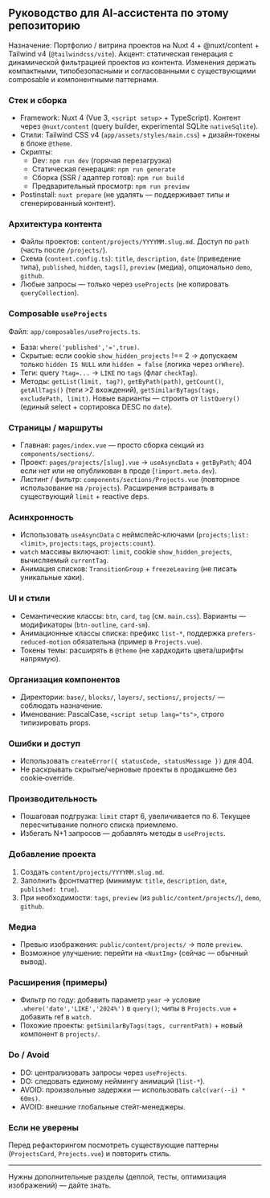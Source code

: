 ## Руководство для AI‑ассистента по этому репозиторию

Назначение: Портфолио / витрина проектов на Nuxt 4 + @nuxt/content + Tailwind v4 (`@tailwindcss/vite`). Акцент: статическая генерация с динамической фильтрацией проектов из контента. Изменения держать компактными, типобезопасными и согласованными с существующими composable и компонентными паттернами.

### Стек и сборка

- Framework: Nuxt 4 (Vue 3, `<script setup>` + TypeScript). Контент через `@nuxt/content` (query builder, experimental SQLite `nativeSqlite`).
- Стили: Tailwind CSS v4 (`app/assets/styles/main.css`) + дизайн‑токены в блоке `@theme`.
- Скрипты:
  - Dev: `npm run dev` (горячая перезагрузка)
  - Статическая генерация: `npm run generate`
  - Сборка (SSR / адаптер готов): `npm run build`
  - Предварительный просмотр: `npm run preview`
- Postinstall: `nuxt prepare` (не удалять — поддерживает типы и сгенерированный контент).

### Архитектура контента

- Файлы проектов: `content/projects/YYYYMM.slug.md`. Доступ по `path` (часть после `/projects/`).
- Схема (`content.config.ts`): `title`, `description`, `date` (приведение типа), `published`, `hidden`, `tags[]`, `preview` (медиа), опционально `demo`, `github`.
- Любые запросы — только через `useProjects` (не копировать `queryCollection`).

### Composable `useProjects`

Файл: `app/composables/useProjects.ts`.

- База: `where('published','=',true)`.
- Скрытые: если cookie `show_hidden_projects` !== 2 → допускаем только `hidden IS NULL` или `hidden = false` (логика через `orWhere`).
- Теги: query `?tag=...` → `LIKE` по `tags` (флаг `checkTag`).
- Методы: `getList(limit, tag?)`, `getByPath(path)`, `getCount()`, `getAllTags()` (теги >2 вхождений), `getSimilarByTags(tags, excludePath, limit)`. Новые варианты — строить от `listQuery()` (единый select + сортировка DESC по `date`).

### Страницы / маршруты

- Главная: `pages/index.vue` — просто сборка секций из `components/sections/`.
- Проект: `pages/projects/[slug].vue` → `useAsyncData` + `getByPath`; 404 если нет или не опубликован в проде (`!import.meta.dev`).
- Листинг / фильтр: `components/sections/Projects.vue` (повторное использование на `/projects`). Расширения встраивать в существующий `limit` + reactive deps.

### Асинхронность

- Использовать `useAsyncData` с неймспейс‑ключами (`projects:list:<limit>`, `projects:tags`, `projects:count`).
- `watch` массивы включают: `limit`, cookie `show_hidden_projects`, вычисляемый `currentTag`.
- Анимация списков: `TransitionGroup` + `freezeLeaving` (не писать уникальные хаки).

### UI и стили

- Семантические классы: `btn`, `card`, `tag` (см. `main.css`). Варианты — модификаторы (`btn-outline`, `card-sm`).
- Анимационные классы списка: префикс `list-*`, поддержка `prefers-reduced-motion` обязательна (пример в `Projects.vue`).
- Токены темы: расширять в `@theme` (не хардкодить цвета/шрифты напрямую).

### Организация компонентов

- Директории: `base/`, `blocks/`, `layers/`, `sections/`, `projects/` — соблюдать назначение.
- Именование: PascalCase, `<script setup lang="ts">`, строго типизировать props.

### Ошибки и доступ

- Использовать `createError({ statusCode, statusMessage })` для 404.
- Не раскрывать скрытые/черновые проекты в продакшене без cookie‑override.

### Производительность

- Пошаговая подгрузка: `limit` старт 6, увеличивается по 6. Текущее пересчитывание полного списка приемлемо.
- Избегать N+1 запросов — добавлять методы в `useProjects`.

### Добавление проекта

1. Создать `content/projects/YYYYMM.slug.md`.
2. Заполнить фронтматтер (минимум: `title`, `description`, `date`, `published: true`).
3. При необходимости: `tags`, `preview` (из `public/content/projects/`), `demo`, `github`.

### Медиа

- Превью изображения: `public/content/projects/` → поле `preview`.
- Возможное улучшение: перейти на `<NuxtImg>` (сейчас — обычный вывод).

### Расширения (примеры)

- Фильтр по году: добавить параметр `year` → условие `.where('date','LIKE','2024%')` в `query()`; чипы в `Projects.vue` + добавить ref в `watch`.
- Похожие проекты: `getSimilarByTags(tags, currentPath)` + новый компонент в `projects/`.

### Do / Avoid

- DO: централизовать запросы через `useProjects`.
- DO: следовать единому неймингу анимаций (`list-*`).
- AVOID: произвольные задержки — использовать `calc(var(--i) * 60ms)`.
- AVOID: внешние глобальные стейт‑менеджеры.

### Если не уверены

Перед рефакторингом посмотреть существующие паттерны (`ProjectsCard`, `Projects.vue`) и повторить стиль.

---

Нужны дополнительные разделы (деплой, тесты, оптимизация изображений) — дайте знать.
